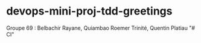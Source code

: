 # devops-mini-proj-tdd-greetings

Groupe 69 :
Belbachir Rayane, Quiambao Roemer Trinité, Quentin Platiau
"# CI"
